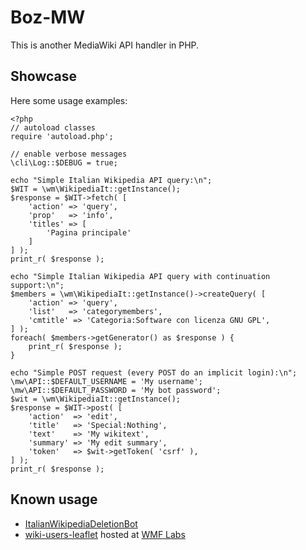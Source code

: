 # Boz-MW

This is another MediaWiki API handler in PHP.

## Showcase

Here some usage examples:

	<?php
	// autoload classes
	require 'autoload.php';

	// enable verbose messages
	\cli\Log::$DEBUG = true;

	echo "Simple Italian Wikipedia API query:\n";
	$WIT = \wm\WikipediaIt::getInstance();
	$response = $WIT->fetch( [
		'action' => 'query',
		'prop'   => 'info',
		'titles' => [
			'Pagina principale'
		]
	] );
	print_r( $response );

	echo "Simple Italian Wikipedia API query with continuation support:\n";
	$members = \wm\WikipediaIt::getInstance()->createQuery( [
		'action' => 'query',
		'list'   => 'categorymembers',
		'cmtitle' => 'Categoria:Software con licenza GNU GPL',
	] );
	foreach( $members->getGenerator() as $response ) {
		print_r( $response );
	}

	echo "Simple POST request (every POST do an implicit login):\n";
	\mw\API::$DEFAULT_USERNAME = 'My username';
	\mw\API::$DEFAULT_PASSWORD = 'My bot password';
	$wit = \wm\WikipediaIt::getInstance();
	$response = $WIT->post( [
		'action'  => 'edit',
		'title'   => 'Special:Nothing',
		'text'    => 'My wikitext',
		'summary' => 'My edit summary',
		'token'   => $wit->getToken( 'csrf' ),
    ] );
	print_r( $response );

## Known usage
* [ItalianWikipediaDeletionBot](https://github.com/valerio-bozzolan/ItalianWikipediaDeletionBot)
* [wiki-users-leaflet](https://github.com/valerio-bozzolan/wiki-users-leaflet/) hosted at [WMF Labs](https://tools.wmflabs.org/it-wiki-users-leaflet/)
